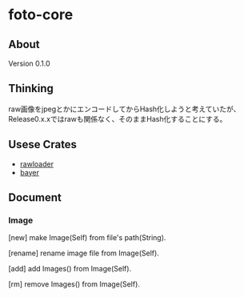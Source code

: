 # foto-core

## About
Version 0.1.0

## Thinking
raw画像をjpegとかにエンコードしてからHash化しようと考えていたが、
Release0.x.xではrawも関係なく、そのままHash化することにする。

## Usese Crates
- [rawloader](https://crates.io/crates/rawloader)
- [bayer](https://crates.io/crates/bayer)

## Document

### Image
[new]
make Image(Self) from file's path(String).

[rename]
rename image file from Image(Self).

[add]
add Images() from Image(Self).

[rm]
remove Images() from Image(Self).
